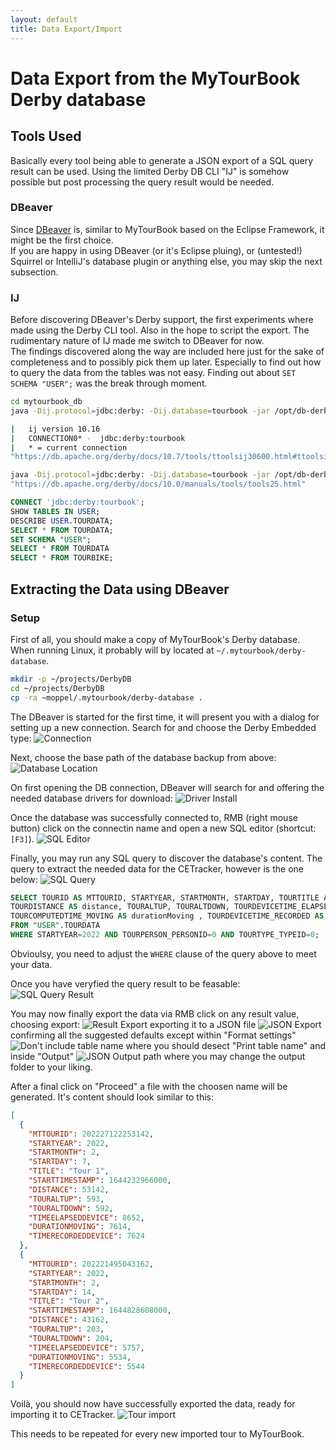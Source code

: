 ```yaml
---
layout: default
title: Data Export/Import
---
```

# Data Export from the MyTourBook Derby database

## Tools Used

Basically every tool being able to generate a JSON export of a SQL query result can be used. Using the limited Derby DB CLI "IJ" is somehow possible but post processing the query result would be needed.

### DBeaver

Since [DBeaver](https://dbeaver.io/) is, similar to MyTourBook based on the Eclipse Framework, it might be the first choice.  
If you are happy in using DBeaver (or it's Eclipse pluing), or (untested!) Squirrel or IntelliJ's database plugin or anything else, you may skip the next subsection.

### IJ

Before discovering DBeaver's Derby support, the first experiments where made using the Derby CLI tool. Also in the hope to script the export. The rudimentary nature of IJ made me switch to DBeaver for now.  
The findings discovered along the way are included here just for the sake of completeness and to possibly pick them up later. Especially to find out how to query the data from the tables was not easy. Finding out about `SET SCHEMA "USER";` was the break through moment.

```bash
cd mytourbook_db
java -Dij.protocol=jdbc:derby: -Dij.database=tourbook -jar /opt/db-derby-10.16.1.1-bin/lib/derbyrun.jar ij

|   ij version 10.16
|   CONNECTION0* -  jdbc:derby:tourbook
|   * = current connection
"https://db.apache.org/derby/docs/10.7/tools/ttoolsij30600.html#ttoolsij30600"

java -Dij.protocol=jdbc:derby: -Dij.database=tourbook -jar /opt/db-derby-10.16.1.1-bin/lib/derbyrun.jar xport.sql > exported.txt
"https://db.apache.org/derby/docs/10.0/manuals/tools/tools25.html"
```

```sql
CONNECT 'jdbc:derby:tourbook';
SHOW TABLES IN USER;
DESCRIBE USER.TOURDATA;
SELECT * FROM TOURDATA;
SET SCHEMA "USER";
SELECT * FROM TOURDATA
SELECT * FROM TOURBIKE;
```

## Extracting the Data using DBeaver

### Setup

First of all, you should make a copy of MyTourBook's Derby database. When running Linux, it probably will by located at `~/.mytourbook/derby-database`.

```bash
mkdir -p ~/projects/DerbyDB
cd ~/projects/DerbyDB
cp -ra ~moppel/.mytourbook/derby-database .
```

The DBeaver is started for the first time, it will present you with a dialog for setting up a new connection. Search for and choose the Derby Embedded type:
![Connection](./pictures/dbeaver_setup_01.png)

Next, choose the base path of the database backup from above:
![Database Location](./pictures/dbeaver_setup_02.png)

On first opening the DB connection, DBeaver will search for and offering the needed database drivers for download:
![Driver Install](pictures/dbeaver_setup_03.png)

Once the database was successfully connected to, RMB (right mouse button) click on the connectin name and open a new SQL editor (shortcut: `[F3]`).
![SQL Editor](pictures/dbeaver_setup_04.png)

Finally, you may run any SQL query to discover the database's content. The query to extract the needed data for the CETracker, however is the one below:
![SQL Query](pictures/dbeaver_sql_query_01.png)

```sql
SELECT TOURID AS MTTOURID, STARTYEAR, STARTMONTH, STARTDAY, TOURTITLE AS TITLE, TOURSTARTTIME AS STARTTIMESTAMP,
TOURDISTANCE AS distance, TOURALTUP, TOURALTDOWN, TOURDEVICETIME_ELAPSED AS timeElapsedDevice,
TOURCOMPUTEDTIME_MOVING AS durationMoving , TOURDEVICETIME_RECORDED AS timeRecordedDevice
FROM "USER".TOURDATA
WHERE STARTYEAR=2022 AND TOURPERSON_PERSONID=0 AND TOURTYPE_TYPEID=0;
```

Obvioulsy, you need to adjust the `WHERE` clause of the query above to meet your data.

Once you have veryfied the query result to be feasable:
![SQL Query Result](pictures/dbeaver_query_result.png)

You may now finally export the data via RMB click on any result value, choosing export:
![Result Export](pictures/dbeaver_result_export_01.png)
exporting it to a JSON file
![JSON Export](pictures/dbeaver_result_export_02.png)
confirming all the suggested defaults except within "Format settings"
![Don't include table name](pictures/dbeaver_result_export_02a.png)
where you should desect "Print table name" and inside "Output"
![JSON Output path](pictures/dbeaver_result_export_03.png)
where you may change the output folder to your liking.

After a final click on "Proceed" a file with the choosen name will be generated. It's content should look similar to this:

```json
[
  {
    "MTTOURID": 202227122253142,
    "STARTYEAR": 2022,
    "STARTMONTH": 2,
    "STARTDAY": 7,
    "TITLE": "Tour 1",
    "STARTTIMESTAMP": 1644232966000,
    "DISTANCE": 53142,
    "TOURALTUP": 593,
    "TOURALTDOWN": 592,
    "TIMEELAPSEDDEVICE": 8652,
    "DURATIONMOVING": 7614,
    "TIMERECORDEDDEVICE": 7624
  },
  {
    "MTTOURID": 202221495043162,
    "STARTYEAR": 2022,
    "STARTMONTH": 2,
    "STARTDAY": 14,
    "TITLE": "Tour 2",
    "STARTTIMESTAMP": 1644828608000,
    "DISTANCE": 43162,
    "TOURALTUP": 203,
    "TOURALTDOWN": 204,
    "TIMEELAPSEDDEVICE": 5757,
    "DURATIONMOVING": 5534,
    "TIMERECORDEDDEVICE": 5544
  }
]
```

Voilà, you should now have successfully exported the data, ready for importing it to CETracker.
![Tour import](pictures/cetracker_tour_import.png)

This needs to be repeated for every new imported tour to MyTourBook.

